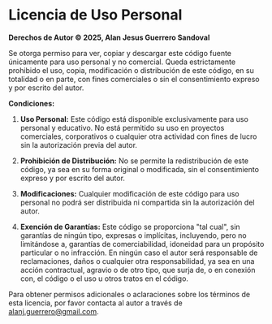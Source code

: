 # Licencia de Uso Personal

**Derechos de Autor © 2025, Alan Jesus Guerrero Sandoval**

Se otorga permiso para ver, copiar y descargar este código fuente únicamente para uso personal y no comercial. Queda estrictamente prohibido el uso, copia, modificación o distribución de este código, en su totalidad o en parte, con fines comerciales o sin el consentimiento expreso y por escrito del autor.

**Condiciones:**

1. **Uso Personal:** Este código está disponible exclusivamente para uso personal y educativo. No está permitido su uso en proyectos comerciales, corporativos o cualquier otra actividad con fines de lucro sin la autorización previa del autor.

2. **Prohibición de Distribución:** No se permite la redistribución de este código, ya sea en su forma original o modificada, sin el consentimiento expreso y por escrito del autor.

3. **Modificaciones:** Cualquier modificación de este código para uso personal no podrá ser distribuida ni compartida sin la autorización del autor.

4. **Exención de Garantías:** Este código se proporciona "tal cual", sin garantías de ningún tipo, expresas o implícitas, incluyendo, pero no limitándose a, garantías de comerciabilidad, idoneidad para un propósito particular o no infracción. En ningún caso el autor será responsable de reclamaciones, daños o cualquier otra responsabilidad, ya sea en una acción contractual, agravio o de otro tipo, que surja de, o en conexión con, el código o el uso u otros tratos en el código.

Para obtener permisos adicionales o aclaraciones sobre los términos de esta licencia, por favor contacta al autor a través de alanj.guerrero@gmail.com.

